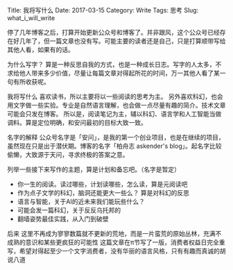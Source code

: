 Title: 我将写什么
Date: 2017-03-15
Category: Write
Tags: 思考
Slug: what_i_will_write

停了几年博客之后，打算开始更新公众号和博客了。并非跟风，这个公众号已经存在好几年了，但一篇文章也没有写。可能主要的读者还是自己，只是打算顺带写给其他人看，如果有的话。

为什么写字？
算是一种反思自我的方式，也是一种成长日志。写字的人太多，不求给他人带来多少价值，尽量让每篇文章对得起所花的时间，万一其他人看了某一句有所收获呢。

我将写什么
喜欢读书，所以主要将以一些阅读的思考为主。
另外喜欢科幻，也会用文字做一些实验。专业是自然语言理解，也会做一点尽量有趣的简介。技术文章可能会只发在博客。
所以是，阅读笔记为主，辅以科幻、语言学和人工智能当做调料。算是定位明确，和安问最初的目标大致一致。

名字的解释
公众号名字是「安问」，是我的第一个创业项目，也是在继续的项目，虽然现在只是出于潜伏期。博客的名字「柏舟志 askender's blog」。起名字比较偷懒，大致源于天问，寻求终极的答案之意。

列举一些接下来写作的主题，算是计划和备忘吧。（名字是暂定）
- 你一生的阅读。读过哪些，计划读哪些，怎么读，算是元阅读吧
- 作为点子文学的科幻，脑洞还能更大一些么？ 算是对科幻的反思
- 语言与智能，关于AI的近未来我们能玩些什么？
- 可能会发一篇科幻，关于反反乌托邦的
- 翻墙姿势最佳实践，从入门到破壁

后来
这里不再成为寥寥数篇就不更新的荒地，而是一片蛮荒的原始丛林，充满不成熟的意识和某些更疯狂的可能性
这篇文章在π节写了一版，消费者权益日完全重写，希望对得起至少一个文字消费者，没有华丽的语言风格，只有有趣而真诚的胡说八道
